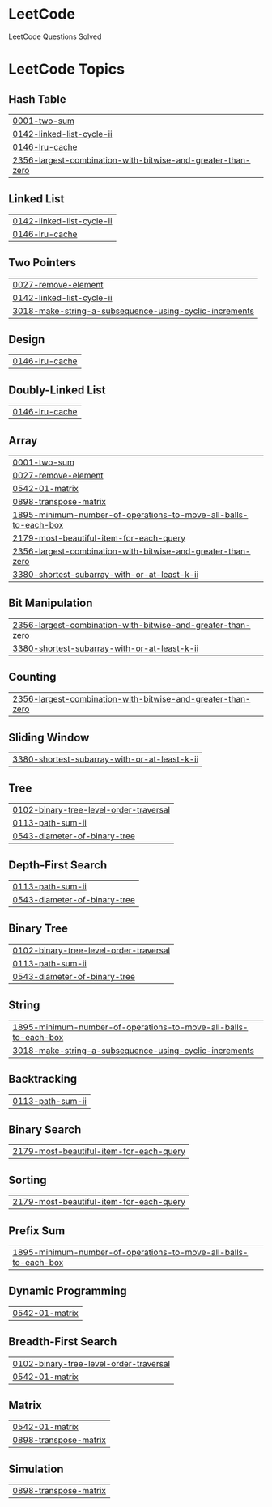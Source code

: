 # LeetCode
LeetCode Questions Solved

<!---LeetCode Topics Start-->
# LeetCode Topics
## Hash Table
|  |
| ------- |
| [0001-two-sum](https://github.com/Kavya933/LeetCode/tree/master/0001-two-sum) |
| [0142-linked-list-cycle-ii](https://github.com/Kavya933/LeetCode/tree/master/0142-linked-list-cycle-ii) |
| [0146-lru-cache](https://github.com/Kavya933/LeetCode/tree/master/0146-lru-cache) |
| [2356-largest-combination-with-bitwise-and-greater-than-zero](https://github.com/Kavya933/LeetCode/tree/master/2356-largest-combination-with-bitwise-and-greater-than-zero) |
## Linked List
|  |
| ------- |
| [0142-linked-list-cycle-ii](https://github.com/Kavya933/LeetCode/tree/master/0142-linked-list-cycle-ii) |
| [0146-lru-cache](https://github.com/Kavya933/LeetCode/tree/master/0146-lru-cache) |
## Two Pointers
|  |
| ------- |
| [0027-remove-element](https://github.com/Kavya933/LeetCode/tree/master/0027-remove-element) |
| [0142-linked-list-cycle-ii](https://github.com/Kavya933/LeetCode/tree/master/0142-linked-list-cycle-ii) |
| [3018-make-string-a-subsequence-using-cyclic-increments](https://github.com/Kavya933/LeetCode/tree/master/3018-make-string-a-subsequence-using-cyclic-increments) |
## Design
|  |
| ------- |
| [0146-lru-cache](https://github.com/Kavya933/LeetCode/tree/master/0146-lru-cache) |
## Doubly-Linked List
|  |
| ------- |
| [0146-lru-cache](https://github.com/Kavya933/LeetCode/tree/master/0146-lru-cache) |
## Array
|  |
| ------- |
| [0001-two-sum](https://github.com/Kavya933/LeetCode/tree/master/0001-two-sum) |
| [0027-remove-element](https://github.com/Kavya933/LeetCode/tree/master/0027-remove-element) |
| [0542-01-matrix](https://github.com/Kavya933/LeetCode/tree/master/0542-01-matrix) |
| [0898-transpose-matrix](https://github.com/Kavya933/LeetCode/tree/master/0898-transpose-matrix) |
| [1895-minimum-number-of-operations-to-move-all-balls-to-each-box](https://github.com/Kavya933/LeetCode/tree/master/1895-minimum-number-of-operations-to-move-all-balls-to-each-box) |
| [2179-most-beautiful-item-for-each-query](https://github.com/Kavya933/LeetCode/tree/master/2179-most-beautiful-item-for-each-query) |
| [2356-largest-combination-with-bitwise-and-greater-than-zero](https://github.com/Kavya933/LeetCode/tree/master/2356-largest-combination-with-bitwise-and-greater-than-zero) |
| [3380-shortest-subarray-with-or-at-least-k-ii](https://github.com/Kavya933/LeetCode/tree/master/3380-shortest-subarray-with-or-at-least-k-ii) |
## Bit Manipulation
|  |
| ------- |
| [2356-largest-combination-with-bitwise-and-greater-than-zero](https://github.com/Kavya933/LeetCode/tree/master/2356-largest-combination-with-bitwise-and-greater-than-zero) |
| [3380-shortest-subarray-with-or-at-least-k-ii](https://github.com/Kavya933/LeetCode/tree/master/3380-shortest-subarray-with-or-at-least-k-ii) |
## Counting
|  |
| ------- |
| [2356-largest-combination-with-bitwise-and-greater-than-zero](https://github.com/Kavya933/LeetCode/tree/master/2356-largest-combination-with-bitwise-and-greater-than-zero) |
## Sliding Window
|  |
| ------- |
| [3380-shortest-subarray-with-or-at-least-k-ii](https://github.com/Kavya933/LeetCode/tree/master/3380-shortest-subarray-with-or-at-least-k-ii) |
## Tree
|  |
| ------- |
| [0102-binary-tree-level-order-traversal](https://github.com/Kavya933/LeetCode/tree/master/0102-binary-tree-level-order-traversal) |
| [0113-path-sum-ii](https://github.com/Kavya933/LeetCode/tree/master/0113-path-sum-ii) |
| [0543-diameter-of-binary-tree](https://github.com/Kavya933/LeetCode/tree/master/0543-diameter-of-binary-tree) |
## Depth-First Search
|  |
| ------- |
| [0113-path-sum-ii](https://github.com/Kavya933/LeetCode/tree/master/0113-path-sum-ii) |
| [0543-diameter-of-binary-tree](https://github.com/Kavya933/LeetCode/tree/master/0543-diameter-of-binary-tree) |
## Binary Tree
|  |
| ------- |
| [0102-binary-tree-level-order-traversal](https://github.com/Kavya933/LeetCode/tree/master/0102-binary-tree-level-order-traversal) |
| [0113-path-sum-ii](https://github.com/Kavya933/LeetCode/tree/master/0113-path-sum-ii) |
| [0543-diameter-of-binary-tree](https://github.com/Kavya933/LeetCode/tree/master/0543-diameter-of-binary-tree) |
## String
|  |
| ------- |
| [1895-minimum-number-of-operations-to-move-all-balls-to-each-box](https://github.com/Kavya933/LeetCode/tree/master/1895-minimum-number-of-operations-to-move-all-balls-to-each-box) |
| [3018-make-string-a-subsequence-using-cyclic-increments](https://github.com/Kavya933/LeetCode/tree/master/3018-make-string-a-subsequence-using-cyclic-increments) |
## Backtracking
|  |
| ------- |
| [0113-path-sum-ii](https://github.com/Kavya933/LeetCode/tree/master/0113-path-sum-ii) |
## Binary Search
|  |
| ------- |
| [2179-most-beautiful-item-for-each-query](https://github.com/Kavya933/LeetCode/tree/master/2179-most-beautiful-item-for-each-query) |
## Sorting
|  |
| ------- |
| [2179-most-beautiful-item-for-each-query](https://github.com/Kavya933/LeetCode/tree/master/2179-most-beautiful-item-for-each-query) |
## Prefix Sum
|  |
| ------- |
| [1895-minimum-number-of-operations-to-move-all-balls-to-each-box](https://github.com/Kavya933/LeetCode/tree/master/1895-minimum-number-of-operations-to-move-all-balls-to-each-box) |
## Dynamic Programming
|  |
| ------- |
| [0542-01-matrix](https://github.com/Kavya933/LeetCode/tree/master/0542-01-matrix) |
## Breadth-First Search
|  |
| ------- |
| [0102-binary-tree-level-order-traversal](https://github.com/Kavya933/LeetCode/tree/master/0102-binary-tree-level-order-traversal) |
| [0542-01-matrix](https://github.com/Kavya933/LeetCode/tree/master/0542-01-matrix) |
## Matrix
|  |
| ------- |
| [0542-01-matrix](https://github.com/Kavya933/LeetCode/tree/master/0542-01-matrix) |
| [0898-transpose-matrix](https://github.com/Kavya933/LeetCode/tree/master/0898-transpose-matrix) |
## Simulation
|  |
| ------- |
| [0898-transpose-matrix](https://github.com/Kavya933/LeetCode/tree/master/0898-transpose-matrix) |
<!---LeetCode Topics End-->